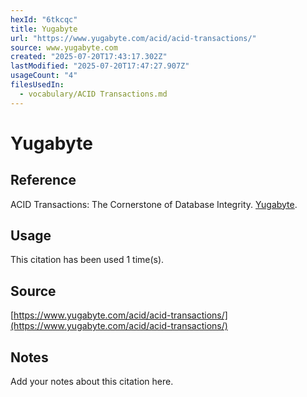 ```yaml
---
hexId: "6tkcqc"
title: Yugabyte
url: "https://www.yugabyte.com/acid/acid-transactions/"
source: www.yugabyte.com
created: "2025-07-20T17:43:17.302Z"
lastModified: "2025-07-20T17:47:27.907Z"
usageCount: "4"
filesUsedIn:
  - vocabulary/ACID Transactions.md
---
```


# Yugabyte

## Reference

ACID Transactions: The Cornerstone of Database Integrity. [Yugabyte](https://www.yugabyte.com/acid/acid-transactions/).

## Usage

This citation has been used 1 time(s).

## Source

[https://www.yugabyte.com/acid/acid-transactions/](https://www.yugabyte.com/acid/acid-transactions/)

## Notes

Add your notes about this citation here.

